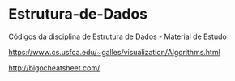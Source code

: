 # Estrutura-de-Dados
Códigos da disciplina de Estrutura de Dados - Material de Estudo

https://www.cs.usfca.edu/~galles/visualization/Algorithms.html

http://bigocheatsheet.com/
